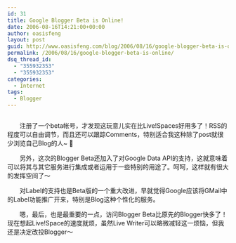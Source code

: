 ```yaml
---
id: 31
title: Google Blogger Beta is Online!
date: 2006-08-16T14:21:00+00:00
author: oasisfeng
layout: post
guid: http://www.oasisfeng.com/blog/2006/08/16/google-blogger-beta-is-online/
permalink: /2006/08/16/google-blogger-beta-is-online/
dsq_thread_id:
  - "355932353"
  - "355932353"
categories:
  - Internet
tags:
  - Blogger
---
```

[<img alt="" src="https://buzz.blogger.com/uploaded_images/beta_buzz-706883.png" border="0" />](http://buzz.blogger.com/uploaded_images/beta_buzz-706883.png)

　　注册了一个beta帐号，才发现这玩意儿实在比Live!Spaces好用多了！RSS的程度可以自由调节，而且还可以跟踪Comments，特别适合我这种除了post就很少浏览自己Blog的人~ 🙂

　　另外，这次的Blogger Beta还加入了对Google Data API的支持，这就意味着可以将其与其它服务进行集成或者运用于一些特别的用途了。呵呵，这样就有很大的发挥空间了～

　　对Label的支持也是Beta版的一个重大改进，早就觉得Google应该将GMail中的Label功能推广开来，特别是Blog这种个性化的服务。

　　嗯，最后，也是最重要的一点，访问Blogger Beta比原先的Blogger快多了！现在想起Live!Space的速度就烦，虽然Live Writer可以略微减轻这一烦恼，但我还是决定改投Blogger～